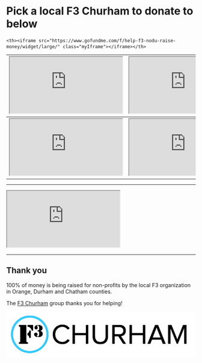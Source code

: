 # Pick a local F3 Churham to donate to below



<table>
  <tr>
    <th><iframe src="https://www.gofundme.com/f/help-us-raise-money-for-christmas-house/widget/large/" class="myIframe"></iframe></th>
    <th><iframe src="https://marinetoysfortots.salsalabs.org/2022marinetoysfortotscrowdfunding/p/teamf3churhamnorthernprovince/index.html" class="myIframe"></iframe></th>    

    <th><iframe src="https://www.gofundme.com/f/help-f3-nodu-raise-money/widget/large/" class="myIframe"></iframe></th>    
  </tr>
  <tr>
    <th><iframe src="https://www.gofundme.com/f/jdqapw-donate-to-help/widget/large/" class="myIframe"></iframe></th>  
    <th><iframe src="https://www.gofundme.com/f/f3-chatham-is-raising-money-for-cora/widget/large/" class="myIframe"></iframe></th>
    <th><iframe src="https://www.gofundme.com/f/f3-durham-is-raising-money-for-emily-k-center/widget/large/" class="myIframe"></iframe></th>    
  </tr>
</table>

---

<iframe src="https://docs.google.com/spreadsheets/d/e/2PACX-1vRlUE6QVzLb2j3lpjpN4RyY5oUVgNKvnI1YihgVZtG--uwTwwQ_2n79lNAR5Ocalg/pubchart?oid=476720969&amp;format=image" class="myIframe2"></iframe>


---

## Thank you

100% of money is being raised for non-profits by the local F3 organization in Orange, Durham and Chatham counties.

The [F3 Churham](https://f3churham.com/) group thanks you for helping!

![f3 logo](f3_churham_logo.png)
